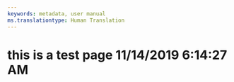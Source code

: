 ```yaml
---
keywords: metadata, user manual
ms.translationtype: Human Translation
---
```

# this is a test page 11/14/2019 6:14:27 AM